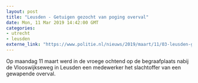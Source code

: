 ```yaml
---
layout: post
title: "Leusden - Getuigen gezocht van poging overval"
date: Mon, 11 Mar 2019 14:42:00 GMT
categories: 
- utrecht 
- leusden 
externe_link: "https://www.politie.nl/nieuws/2019/maart/11/03-leusden-getuigen-gezocht-van-poging-overval.html"
---
```


Op maandag 11 maart werd in de vroege ochtend op de begraafplaats nabij de Vlooswijkseweg in Leusden een medewerker het slachtoffer van een gewapende overval.
